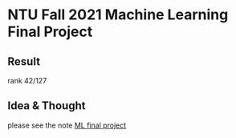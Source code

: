 # NTU Fall 2021 Machine Learning Final Project

## Result 
rank 42/127
## Idea &  Thought
please see the note [ML final project](https://hackmd.io/bn1rT9P2SYq_5GGNtZ9RCw)
